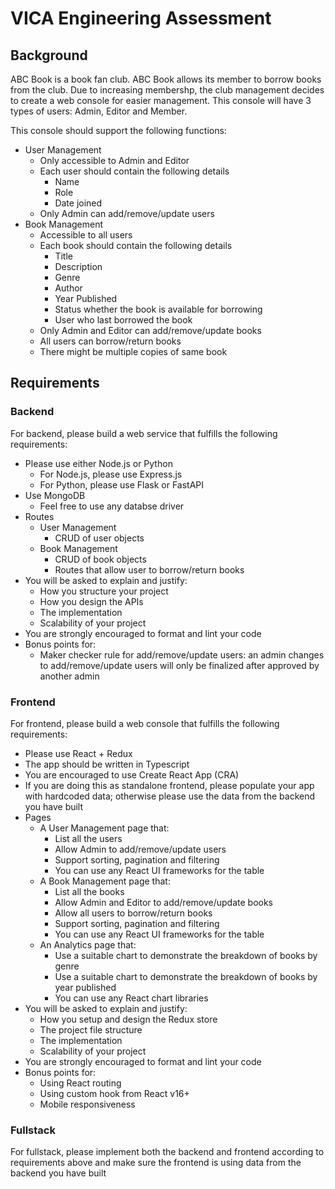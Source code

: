 # VICA Engineering Assessment
## Background
ABC Book is a book fan club. ABC Book allows its member to borrow books from the club. Due to increasing membershp, the club management decides to create a web console for easier management. This console will have 3 types of users: Admin, Editor and Member. 

This console should support the following functions:
- User Management
  - Only accessible to Admin and Editor
  - Each user should contain the following details
    - Name
    - Role
    - Date joined
  - Only Admin can add/remove/update users
- Book Management
  - Accessible to all users
  - Each book should contain the following details
    - Title
    - Description
    - Genre
    - Author
    - Year Published
    - Status whether the book is available for borrowing
    - User who last borrowed the book
  - Only Admin and Editor can add/remove/update books
  - All users can borrow/return books
  - There might be multiple copies of same book
## Requirements
### Backend
For backend, please build a web service that fulfills the following requirements:
- Please use either Node.js or Python
  - For Node.js, please use Express.js
  - For Python, please use Flask or FastAPI
- Use MongoDB
  - Feel free to use any databse driver
- Routes
  - User Management
    - CRUD of user objects
  - Book Management
    - CRUD of book objects
    - Routes that allow user to borrow/return books
- You will be asked to explain and justify:
  - How you structure your project
  - How you design the APIs
  - The implementation
  - Scalability of your project
- You are strongly encouraged to format and lint your code
- Bonus points for:
  - Maker checker rule for add/remove/update users: an admin changes to add/remove/update users will only be finalized after approved by another admin
### Frontend
For frontend, please build a web console that fulfills the following requirements:
- Please use React + Redux
- The app should be written in Typescript
- You are encouraged to use Create React App (CRA)
- If you are doing this as standalone frontend, please populate your app with hardcoded data; otherwise please use the data from the backend you have built
- Pages
  - A User Management page that:
    - List all the users
    - Allow Admin to add/remove/update users
    - Support sorting, pagination and filtering
    - You can use any React UI frameworks for the table
  - A Book Management page that:
    - List all the books
    - Allow Admin and Editor to add/remove/update books
    - Allow all users to borrow/return books
    - Support sorting, pagination and filtering
    - You can use any React UI frameworks for the table
  - An Analytics page that:
    - Use a suitable chart to demonstrate the breakdown of books by genre
    - Use a suitable chart to demonstrate the breakdown of books by year published
    - You can use any React chart libraries
- You will be asked to explain and justify:
  - How you setup and design the Redux store
  - The project file structure
  - The implementation
  - Scalability of your project
- You are strongly encouraged to format and lint your code
- Bonus points for:
  - Using React routing
  - Using custom hook from React v16+
  - Mobile responsiveness
### Fullstack
For fullstack, please implement both the backend and frontend according to requirements above and make sure the frontend is using data from the backend you have built

